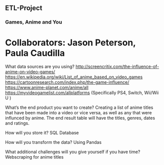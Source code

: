 ## ETL-Project
### Games, Anime and You

# Collaborators: Jason Peterson, Paula Caudilla

What data sources are you using?
http://screencritix.com/the-influence-of-anime-on-video-games/
https://en.wikipedia.org/wiki/List_of_anime_based_on_video_games
https://cartoonresearch.com/index.php/the-game-influence/
https://www.anime-planet.com/anime/all
https://myvideogamelist.com/allplatforms (Specifically PS4, Switch, Wii/Wii U )

What’s the end product you want to create?
Creating a list of  anime titles that have been made into a video or vice versa, as well as any that were influnced by anime. The end result table will have the titles, genres, dates and ratings.

How will you store it?
SQL Database

How will you transform the data?
Using Pandas

What additional challenges will you give yourself if you have time?
Webscraping for anime titles



